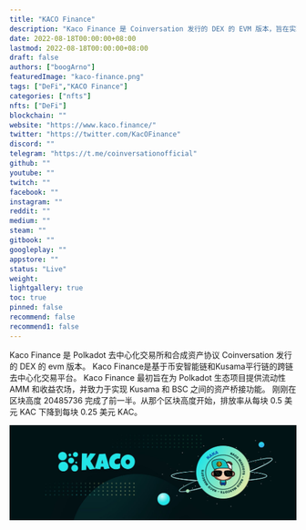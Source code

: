 ```yaml
---
title: "KACO Finance"
description: "Kaco Finance 是 Coinversation 发行的 DEX 的 EVM 版本，旨在实现 Kusamanetwork 和 BSC 之间的资产桥接功能."
date: 2022-08-18T00:00:00+08:00
lastmod: 2022-08-18T00:00:00+08:00
draft: false
authors: ["boogArno"]
featuredImage: "kaco-finance.png"
tags: ["DeFi","KACO Finance"]
categories: ["nfts"]
nfts: ["DeFi"]
blockchain: ""
website: "https://www.kaco.finance/"
twitter: "https://twitter.com/KacOFinance"
discord: ""
telegram: "https://t.me/coinversationofficial"
github: ""
youtube: ""
twitch: ""
facebook: ""
instagram: ""
reddit: ""
medium: ""
steam: ""
gitbook: ""
googleplay: ""
appstore: ""
status: "Live"
weight: 
lightgallery: true
toc: true
pinned: false
recommend: false
recommend1: false
---
```

Kaco Finance 是 Polkadot 去中心化交易所和合成资产协议 Coinversation 发行的 DEX 的 evm 版本。 Kaco Finance是基于币安智能链和Kusama平行链的跨链去中心化交易平台。 Kaco Finance 最初旨在为 Polkadot 生态项目提供流动性 AMM 和收益农场，并致力于实现 Kusama 和 BSC 之间的资产桥接功能。
  刚刚在区块高度 20485736 完成了前一半。从那个区块高度开始，排放率从每块 0.5 美元 KAC 下降到每块 0.25 美元 KAC。

![1500x500](1500x500.jpg)